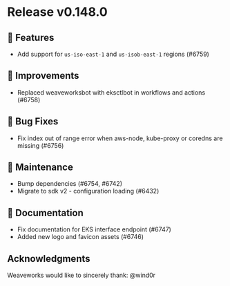 # Release v0.148.0

## 🚀 Features

- Add support for `us-iso-east-1` and `us-isob-east-1` regions (#6759)

## 🎯 Improvements

- Replaced weaveworksbot with eksctlbot in workflows and actions (#6758)

## 🐛 Bug Fixes

- Fix index out of range error when aws-node, kube-proxy or coredns are missing (#6756)

## 🧰 Maintenance

- Bump dependencies (#6754, #6742)
- Migrate to sdk v2 - configuration loading (#6432)

## 📝 Documentation

- Fix documentation for EKS interface endpoint (#6747)
- Added new logo and favicon assets (#6746)

## Acknowledgments
Weaveworks would like to sincerely thank:
  @wind0r

